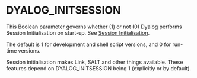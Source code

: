 <h1 class="heading"><span class="name">DYALOG_INITSESSION</span></h1>

This Boolean parameter governs whether (1) or not (0) Dyalog performs Session Initialisation on start-up. See [Session Initialisation](../../../windows-ui-guide/the-session-object/session-initialisation).

The default is 1 for development and shell script versions, and 0 for run-time versions.

Session initialisation makes Link, SALT and other things available. These features depend on DYALOG_INITSESSION being 1 (explicitly or by default).
